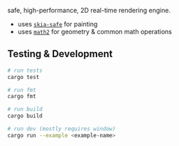 safe, high-performance, 2D real-time rendering engine.

- uses [`skia-safe`](https://rust-skia.github.io/doc/skia_safe/) for painting
- uses [`math2`](../grida-math2/README.md) for geometry & common math operations

## Testing & Development

```sh
# run tests
cargo test

# run fmt
cargo fmt

# run build
cargo build

# run dev (mostly requires window)
cargo run --example <example-name>
```
